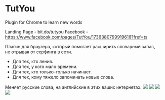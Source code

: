 TutYou
======

Plugin for Chrome to learn new words

Landing Page - bit.do/tutyou
Facebook - https://www.facebook.com/pages/TutYou/1736380799919616?fref=ts

Плагин для браузера, который помогает расширить словарный запас, не отрывая от серфинга в сети.

* Для тех, кто ленив.
* Для тех, у кого мало времени.
* Для тех, кто только-только начинает.
* Для тех, кому тяжело запоминать новые слова.

Меняет русские слова, на английские в этих ваших интернетах.
![](https://cfbcb3d885fb5c21266917976f0a46d40dc082d9.googledrive.com/host/0B6kWovMOSAYXTVVIb1habERXQ3M/img/img1.jpg)
![](https://cfbcb3d885fb5c21266917976f0a46d40dc082d9.googledrive.com/host/0B6kWovMOSAYXTVVIb1habERXQ3M/img/img12.jpg)
![](https://cfbcb3d885fb5c21266917976f0a46d40dc082d9.googledrive.com/host/0B6kWovMOSAYXTVVIb1habERXQ3M/img/img2.jpg)
![](https://cfbcb3d885fb5c21266917976f0a46d40dc082d9.googledrive.com/host/0B6kWovMOSAYXTVVIb1habERXQ3M/img/img21.jpg)
